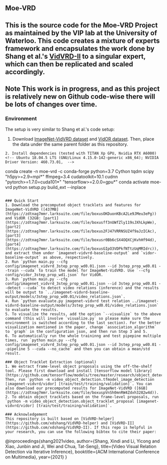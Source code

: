 ## Moe-VRD
This is the source code for the Moe-VRD Project as maintained by the VIP lab at the University of Waterloo. This code creates a mixture of experts framework and encapsulates the work done by Shang et al.'s [VidVRD-II](https://xdshang.github.io/assets/pdf/VidVRD-II-preprint.pdf) to a singular expert, which can then be replicated and scaled accordingly. 
--
**Note**
This work is in progress, and as this project is relatively new on Github code-wise there will be lots of changes over time.
--


### Environment
The setup is very similar to Shang et al.'s code setup:

1. Download [ImageNet-VidVRD dataset](https://xdshang.github.io/docs/imagenet-vidvrd.html) and [VidOR dataset](https://xdshang.github.io/docs/vidor.html). Then, place the data under the same parent folder as this repository.
```
2. Install dependencies (tested with TITAN Xp GPU, Nvidia RTX A6000)
<!-- Ubuntu 18.04.5 LTS (GNU/Linux 4.15.0-142-generic x86_64); NVIDIA Driver Version: 460.73.01,  -->
```
conda create -n moe-vrd -c conda-forge python=3.7 Cython tqdm scipy "h5py>=2.9=mpi*" ffmpeg=3.4 cudatoolkit=10.1 cudnn "pytorch>=1.7.0=cuda101*" "tensorflow>=2.0.0=gpu*"
conda activate moe-vrd
python setup.py build_ext --inplace
``` 

### Quick Start
1. Download the precomputed object tracklets and features for ImageNet-VidVRD ([437MB](https://zdtnag7mmr.larksuite.com/file/boxusOKDuonKBcA2Le9JMeu3ePg)) and VidOR (32GB: [part1](https://zdtnag7mmr.larksuite.com/file/boxusff3nUWfZly119sJXhLkpWe), [part2](https://zdtnag7mmr.larksuite.com/file/boxus2FJ47VRRNSUZ4f9aJzICAc), [part3](https://zdtnag7mmr.larksuite.com/file/boxusr0Bb6cSX4OQXCjKvhHf94d), [part4](https://zdtnag7mmr.larksuite.com/file/boxusGIpO3VDPkfNTtzUqMRIdrc)), and extract them under `imagenet-vidvrd-baseline-output` and `vidor-baseline-output` as above, respectively.
2. Run `python main.py --cfg config/imagenet_vidvrd_3step_prop_wd0.01.json --id 3step_prop_wd0.01 --train --cuda` to train the model for ImageNet-VidVRD. Use `--cfg config/vidor_3step_prop_wd1.json` for VidOR.
3. Run `python main.py --cfg config/imagenet_vidvrd_3step_prop_wd0.01.json --id 3step_prop_wd0.01 --detect --cuda` to detect video relations (inference) and the results will be output to `../imagenet-vidvrd-baseline-output/models/3step_prop_wd0.01/video_relations.json`.
4. Run `python evaluate.py imagenet-vidvrd test relation ../imagenet-vidvrd-baseline-output/models/3step_prop_wd0.01/video_relations.json` to evaluate the results.
5. To visualize the results, add the option `--visualize` to the above command (this will involve `visualize.py` so please make sure the environment is switched according to the last section). For the better visualization mentioned in the paper, change `association_algorithm` to `graph` in the configuration json, and then run Step 3 and 5.
6. To automatically run the whole traininng and test pipepine multiple times, run `python main.py --cfg config/imagenet_vidvrd_3step_prop_wd0.01.json --id 3step_prop_wd0.01 --pipeline 5 --cuda --no_cache` and then you can obtain a mean/std result.

### Object Tracklet Extraction (optional)
1. We extract frame-level object proposals using the off-the-shelf tool. Please first download and install [tensorflow model library](https://github.com/tensorflow/models/tree/master/research/object_detection). Then, run `python -m video_object_detection.tfmodel_image_detection [imagenet-vidvrd/vidor] [train/test/training/validation]`. You can also download our precomputed results for ImageNet-VidVRD ([6GB](https://zdtnag7mmr.larksuite.com/file/boxuspVnSh0mnRW4Zdxh3282w4d)).
2. To obtain object tracklets based on the frame-level proposals, run `python -m video_object_detection.object_tracklet_proposal [imagenet-vidvrd/vidor] [train/test/training/validation]`.

### Acknowledgement
This repository is built based on [VidVRD-helper](https://github.com/xdshang/VidVRD-helper) and [VidVRD-II](https://github.com/xdshang/VidVRD-II). If this repo is helpful in your research, you can use the following bibtex to cite their paper:
```
@inproceedings{shang2021video,
    author={Shang, Xindi and Li, Yicong and Xiao, Junbin and Ji, Wei and Chua, Tat-Seng},
    title={Video Visual Relation Detection via Iterative Inference},
    booktitle={ACM International Conference on Multimedia},
    year={2021}
}
```